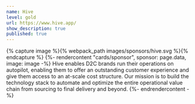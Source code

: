 ```yaml
---
name: Hive
level: gold
url: https://www.hive.app/
show_description: true
published: true
---
```


{% capture image %}{% webpack_path images/sponsors/hive.svg %}{% endcapture %}
{%- rendercontent "cards/sponsor", sponsor: page.data, image: image -%}
Hive enables D2C brands run their operations on autopilot, enabling them to offer an outstanding customer experience and give them access to an at-scale cost structure. Our mission is to build the technology stack to automate and optimize the entire operational value chain from sourcing to final delivery and beyond.
{%- endrendercontent -%}
